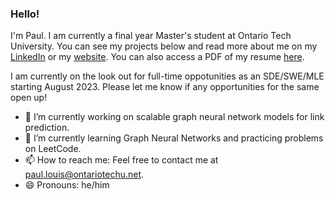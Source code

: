 ### Hello!
I'm Paul. I am currently a final year Master's student at Ontario Tech University. You can see my projects below and read more about me on my [LinkedIn](https://www.linkedin.com/in/paullouisuoit/) or my [website](https://venomouscyanide.github.io/). You can also access a PDF of my resume [here](https://drive.google.com/file/d/19U3ENn-9hFv45RJLRfY_pMbAADGB7dpQ/view).

I am currently on the look out for full-time oppotunities as an SDE/SWE/MLE starting August 2023. Please let me know if any opportunities for the same open up!

- 🔭 I’m currently working on scalable graph neural network models for link prediction. 
- 🌱 I’m currently learning Graph Neural Networks and practicing problems on LeetCode.
- 📫 How to reach me: Feel free to contact me at paul.louis@ontariotechu.net.
- 😄 Pronouns: he/him
